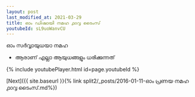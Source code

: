 ```yaml
---
layout: post
last_modified_at: 2021-03-29
title: ഓം ഡിഷായി നമഹ ൧൦൮ ടൈംസ്
youtubeId: sL9uoWanvCU
---
```

 
 
 ഓം സർവ്വായുധയാ നമഹ 
 
 -  ആരാണ് എല്ലാ ആയുധങ്ങളും ധരിക്കുന്നത് 
 
  
 
  
 
 
 
 
 
 


{% include youtubePlayer.html id=page.youtubeId %}
 
[Next]({{ site.baseurl }}{% link  split2/_posts/2016-01-11-ഓം പ്രണയ നമഹ ൧൦൮ ടൈംസ്.md%})
 
